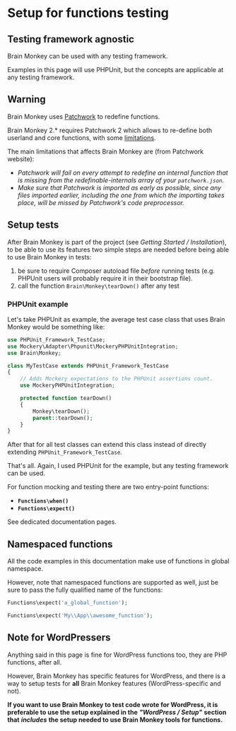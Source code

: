 # Setup for functions testing

## Testing framework agnostic

Brain Monkey can be used with any testing framework.

Examples in this page will use PHPUnit, but the concepts are applicable at any testing framework.

## Warning

Brain Monkey uses [Patchwork](http://patchwork2.org/) to redefine functions.

Brain Monkey 2.\* requires Patchwork 2 which allows to re-define both userland and core functions, with some [limitations](http://patchwork2.org/limitations/).

The main limitations that affects Brain Monkey are \(from Patchwork website\):

* _Patchwork will fail on every attempt to redefine an internal function that is missing from the redefinable-internals array of your `patchwork.json`._
* _Make sure that Patchwork is imported as early as possible, since any files imported earlier, including the one from which the importing takes place, will be missed by Patchwork's code preprocessor._

## Setup tests

After Brain Monkey is part of the project \(see _Getting Started / Installation_\), to be able to use its features two simple steps are needed before being able to use Brain Monkey in tests:

1. be sure to require Composer autoload file _before_ running tests \(e.g. PHPUnit users will probably require it in their bootstrap file\).
2. call the function `Brain\Monkey\tearDown()` after any test

### PHPUnit example

Let's take PHPUnit as example, the average test case class that uses Brain Monkey would be something like:

```php
use PHPUnit_Framework_TestCase;
use Mockery\Adapter\Phpunit\MockeryPHPUnitIntegration;
use Brain\Monkey;

class MyTestCase extends PHPUnit_Framework_TestCase
{
    // Adds Mockery expectations to the PHPUnit assertions count.
    use MockeryPHPUnitIntegration;

    protected function tearDown()
    {
        Monkey\tearDown();
        parent::tearDown();
    }
}
```

After that for all test classes can extend this class instead of directly extending `PHPUnit_Framework_TestCase`.

That's all. Again, I used PHPUnit for the example, but any testing framework can be used.

For function mocking and testing there are two entry-point functions:

* **`Functions\when()`** 
* **`Functions\expect()`**

See dedicated documentation pages.

## Namespaced functions

All the code examples in this documentation make use of functions in global namespace.

However, note that namespaced functions are supported as well, just be sure to pass the fully qualified name of the functions:

```php
Functions\expect('a_global_function');

Functions\expect('My\\App\\awesome_function');
```

## Note for WordPressers

Anything said in this page is fine for WordPress functions too, they are PHP functions, after all.

However, Brain Monkey has specific features for WordPress, and there is a way to setup tests for **all** Brain Monkey features \(WordPress-specific and not\).

**If you want to use Brain Monkey to test code wrote for WordPress, it is preferable to use the setup explained in the** _**"WordPress / Setup"**_ **section that** _**includes**_ **the setup needed to use Brain Monkey tools for functions.**

